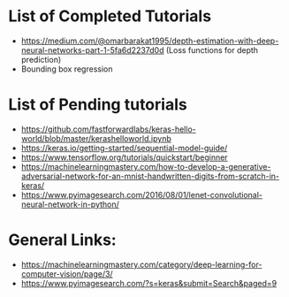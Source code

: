 # List of Completed Tutorials
- https://medium.com/@omarbarakat1995/depth-estimation-with-deep-neural-networks-part-1-5fa6d2237d0d (Loss functions for depth prediction)
- Bounding box regression

# List of Pending tutorials

- https://github.com/fastforwardlabs/keras-hello-world/blob/master/kerashelloworld.ipynb
- https://keras.io/getting-started/sequential-model-guide/
- https://www.tensorflow.org/tutorials/quickstart/beginner
- https://machinelearningmastery.com/how-to-develop-a-generative-adversarial-network-for-an-mnist-handwritten-digits-from-scratch-in-keras/
- https://www.pyimagesearch.com/2016/08/01/lenet-convolutional-neural-network-in-python/


# General Links:

- https://machinelearningmastery.com/category/deep-learning-for-computer-vision/page/3/
- https://www.pyimagesearch.com/?s=keras&submit=Search&paged=9
